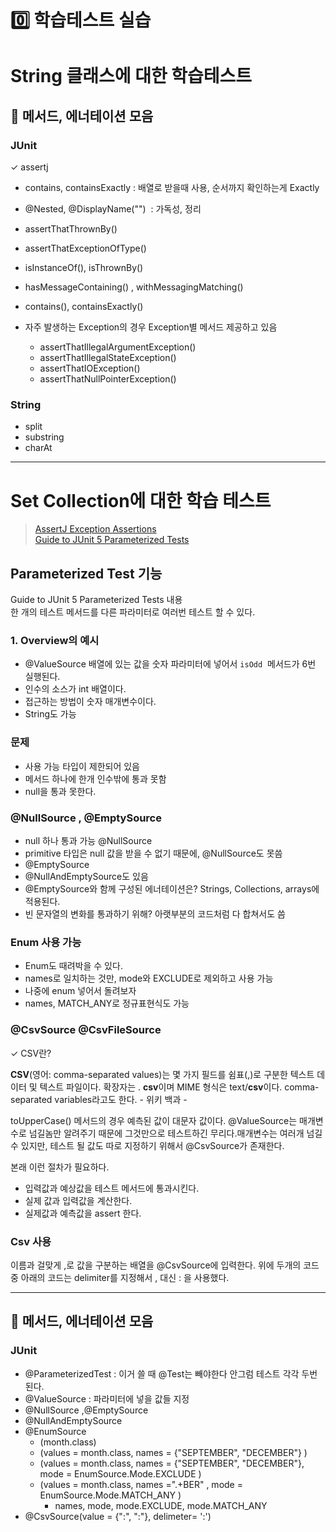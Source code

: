 # 0️⃣ 학습테스트 실습

# String 클래스에 대한 학습테스트

## 🌵 메서드, 에너테이션 모음

### JUnit

✓ assertj

- contains, containsExactly : 배열로 받을때 사용, 순서까지 확인하는게 Exactly
- @Nested, @DisplayName("")  : 가독성, 정리
- assertThatThrownBy()
- assertThatExceptionOfType()
- isInstanceOf(), isThrownBy()
- hasMessageContaining() , withMessagingMatching()
- contains(), containsExactly()

- 자주 발생하는 Exception의 경우 Exception별 메서드 제공하고 있음
    - assertThatIllegalArgumentException()
    - assertThatIllegalStateException()
    - assertThatIOException()
    - assertThatNullPointerException()

###  String

- split
- substring
- charAt

* * *

# Set Collection에 대한 학습 테스트
>[AssertJ Exception Assertions](https://joel-costigliola.github.io/assertj/assertj-core-features-highlight.html#exception-assertion)  
>[Guide to JUnit 5 Parameterized Tests](https://www.baeldung.com/parameterized-tests-junit-5)
  
## Parameterized Test 기능
Guide to JUnit 5 Parameterized Tests 내용  
한 개의 테스트 메서드를 다른 파라미터로 여러번 테스트 할 수 있다.

### 1. Overview의 예시
- @ValueSource 배열에 있는 값을 숫자 파라미터에 넣어서 `isOdd`  메서드가 6번 실행된다.
- 인수의 소스가 int 배열이다.
- 접근하는 방법이 숫자 매개변수이다.
- String도 가능

### 문제
- 사용 가능 타입이 제한되어 있음
- 메서드 하나에 한개 인수밖에 통과 못함
- null을 통과 못한다.

### @NullSource , @EmptySource
- null 하나 통과 가능 @NullSource
- primitive 타입은 null 값을 받을 수 없기 때문에, @NullSource도 못씀
- @EmptySource
- @NullAndEmptySource도 있음
- @EmptySource와 함께 구성된 에너테이션은? Strings, Collections, arrays에 적용된다.
- 빈 문자열의 변화를 통과하기 위해? 아랫부분의 코드처럼 다 합쳐서도 씀


### Enum 사용 가능
- Enum도 때려박을 수 있다.
- names로 일치하는 것만, mode와 EXCLUDE로 제외하고 사용 가능
- 나중에 enum 넣어서 돌려보자
- names, MATCH_ANY로 정규표현식도 가능



### @CsvSource @CsvFileSource

✓ CSV란?

**CSV**(영어: comma-separated values)는 몇 가지 필드를 쉼표(,)로 구분한 텍스트 데이터 및 텍스트 파일이다. 확장자는 . **csv**이며 MIME 형식은 text/**csv**이다. comma-separated variables라고도 한다. - 위키 백과 -

toUpperCase() 메서드의 경우 예측된 값이 대문자 값이다. @ValueSource는 매개변수로 넘길놈만 알려주기 때문에 그것만으로 테스트하긴 무리다.매개변수는 여러개 넘길 수 있지만, 테스트 될 값도 따로 지정하기 위해서 @CsvSource가 존재한다.

본래 이런 절차가 필요하다.

- 입력값과 예상값을 테스트 메서드에 통과시킨다.
- 실제 값과 입력값을 계산한다.
- 실제값과 예측값을 assert 한다.

### Csv 사용
이름과 걸맞게 ,로 값을 구분하는 배열을 @CsvSource에 입력한다.
위에 두개의 코드 중 아래의 코드는 delimiter를 지정해서 , 대신 : 을 사용했다.
***

## 🌵 메서드, 에너테이션 모음

### JUnit

- @ParameterizedTest : 이거 쓸 때 @Test는 빼야한다 안그럼 테스트 각각 두번된다.
- @ValueSource : 파라미터에 넣을 값들 지정
- @NullSource ,@EmptySource
- @NullAndEmptySource
- @EnumSource
    - (month.class)
    - (values = month.class, names = {"SEPTEMBER", "DECEMBER"} )
    - (values = month.class, names = {"SEPTEMBER", "DECEMBER"}, mode = EnumSource.Mode.EXCLUDE )
    - (values = month.class, names =".+BER" , mode = EnumSource.Mode.MATCH_ANY )
        - names, mode, mode.EXCLUDE, mode.MATCH_ANY
- @CsvSource(value = {":", ":"}, delimeter= ':')